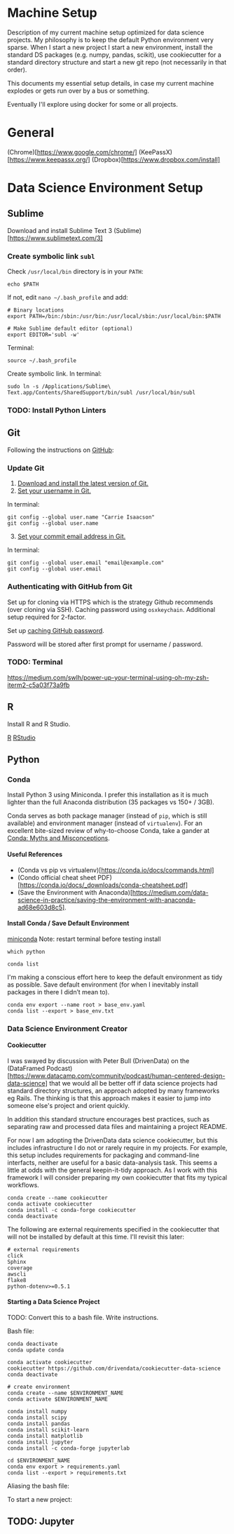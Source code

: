 # Machine Setup

Description of my current machine setup optimized for data science projects.
My philosophy is to keep the default Python environment very sparse. When I start a new project I start a new environment, install the standard DS packages (e.g. numpy, pandas, scikit), use cookiecutter for a standard directory structure and start a new git repo (not necessarily in that order).

This documents my essential setup details, in case my current machine explodes or gets run over by a bus or something.

Eventually I'll explore using docker for some or all projects. 


# General

(Chrome)[https://www.google.com/chrome/]
(KeePassX)[https://www.keepassx.org/]
(Dropbox)[https://www.dropbox.com/install]

# Data Science Environment Setup

## Sublime

Download and install Sublime Text 3
(Sublime)[https://www.sublimetext.com/3]

### Create symbolic link `subl`

Check `/usr/local/bin` directory is in your `PATH`:
```
echo $PATH
```

If not, edit `nano ~/.bash_profile` and add:
```
# Binary locations
export PATH=/bin:/sbin:/usr/bin:/usr/local/sbin:/usr/local/bin:$PATH

# Make Sublime default editor (optional)
export EDITOR='subl -w'
```

Terminal:
```
source ~/.bash_profile 
```

Create symbolic link. In terminal:
```
sudo ln -s /Applications/Sublime\ Text.app/Contents/SharedSupport/bin/subl /usr/local/bin/subl
```

### TODO: Install Python Linters


## Git

Following the instructions on [GitHub](https://help.github.com/articles/set-up-git/):

### Update Git
1. [Download and install the latest version of Git.](https://git-scm.com/downloads)
2. [Set your username in Git.](https://help.github.com/articles/setting-your-username-in-git)

In terminal:
```
git config --global user.name "Carrie Isaacson"
git config --global user.name
```

3. [Set your commit email address in Git.](https://help.github.com/articles/setting-your-commit-email-address-in-git)

In terminal:
```
git config --global user.email "email@example.com"
git config --global user.email
```

### Authenticating with GitHub from Git
Set up for cloning via HTTPS which is the strategy Github recommends (over cloning via SSH). Caching password using `osxkeychain`. Additional setup required for 2-factor.

Set up [caching GitHub password](https://help.github.com/articles/caching-your-github-password-in-git/).

Password will be stored after first prompt for username / password.

### TODO: Terminal

https://medium.com/swlh/power-up-your-terminal-using-oh-my-zsh-iterm2-c5a03f73a9fb

## R
Install R and R Studio.

[R](https://cran.r-project.org/bin/macosx/)
[RStudio](https://www.rstudio.com/products/rstudio/download/#download)

## Python

### Conda
Install Python 3 using Miniconda. I prefer this installation as it is much lighter than the full Anaconda distribution (35 packages vs 150+ / 3GB). 

Conda serves as both package manager (instead of `pip`, which is still available) and environment manager (instead of `virtualenv`). 
For an excellent bite-sized review of why-to-choose Conda, take a gander at [Conda: Myths and Misconceptions](https://jakevdp.github.io/blog/2016/08/25/conda-myths-and-misconceptions/).

#### Useful References
* (Conda vs pip vs virtualenv)[https://conda.io/docs/commands.html]
* (Condo official cheat sheet PDF)[https://conda.io/docs/_downloads/conda-cheatsheet.pdf]
* (Save the Environment with Anaconda)[https://medium.com/data-science-in-practice/saving-the-environment-with-anaconda-ad68e603d8c5].

#### Install Conda / Save Default Environment

[miniconda](https://conda.io/miniconda.html)
Note: restart terminal before testing install
```
which python
```
```
conda list
```

I'm making a conscious effort here to keep the default environment as tidy as possible. Save default environment (for when I inevitably install packages in there I didn’t mean to).
```
conda env export --name root > base_env.yaml
conda list --export > base_env.txt
```

### Data Science Environment Creator

#### Cookiecutter

I was swayed by discussion with Peter Bull (DrivenData) on the (DataFramed Podcast)[https://www.datacamp.com/community/podcast/human-centered-design-data-science] that we would all be better off if data science projects had standard directory structures, an approach adopted by many frameworks eg Rails. The thinking is that this approach makes it easier to jump into someone else's project and orient quickly. 

In addition this standard structure encourages best practices, such as separating raw and processed data files and maintaining a project README.

For now I am adopting the DrivenData data science cookiecutter, but this includes infrastructure I do not or rarely require in my projects. For example, this setup includes requirements for packaging and command-line interfacts, neither are useful for a basic data-analysis task. This seems a little at odds with the general keepin-it-tidy approach. As I work with this framework I will consider preparing my own cookiecutter that fits my typical workflows.

```
conda create --name cookiecutter
conda activate cookiecutter
conda install -c conda-forge cookiecutter
conda deactivate
```

The following are external requirements specified in the cookiecutter that will not be installed by default at this time. I'll revisit this later:
```
# external requirements
click
Sphinx
coverage
awscli
flake8
python-dotenv>=0.5.1
```

#### Starting a Data Science Project

TODO: Convert this to a bash file. Write instructions.

Bash file:

```
conda deactivate
conda update conda

conda activate cookiecutter
cookiecutter https://github.com/drivendata/cookiecutter-data-science
conda deactivate

# create environment 
conda create --name $ENVIRONMENT_NAME
conda activate $ENVIRONMENT_NAME

conda install numpy
conda install scipy
conda install pandas
conda install scikit-learn
conda install matplotlib
conda install jupyter
conda install -c conda-forge jupyterlab

cd $ENVIRONMENT_NAME
conda env export > requirements.yaml
conda list --export > requirements.txt
```

Aliasing the bash file:

To start a new project: 


## TODO: Jupyter

